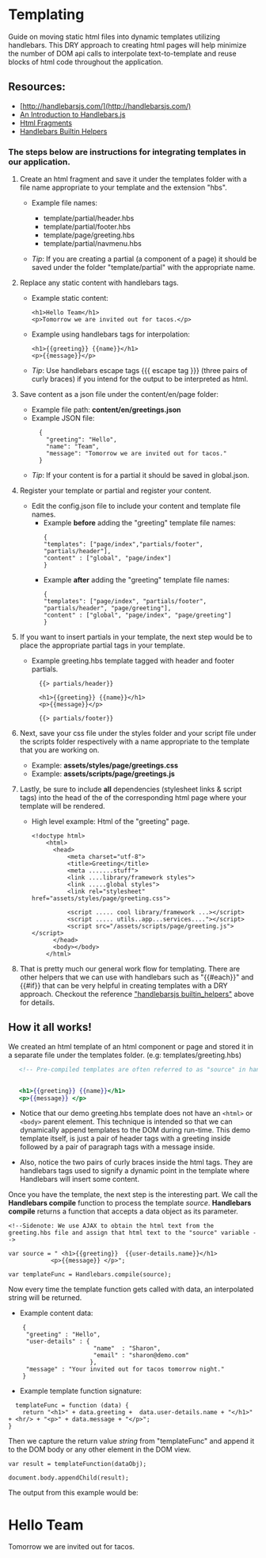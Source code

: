 # Templating
Guide on moving static html files into dynamic templates utilizing handlebars.
This DRY approach to creating html pages will help minimize the number of DOM api calls to interpolate text-to-template and reuse blocks of html code throughout the application.

## Resources: 
+ [http://handlebarsjs.com/](http://handlebarsjs.com/)
+ [An Introduction to Handlebars.js](https://www.youtube.com/watch?v=SPaw1ETzS2c)
+ [Html Fragments](http://www.jafsoft.com/doco/tag_manual_3.html)
+ [Handlebars Builtin Helpers](https://handlebarsjs.com/builtin_helpers.html)


### The steps below are instructions for integrating templates in our application.
1. Create an html fragment and save it under the templates folder with a file name appropriate to your template and the extension "hbs".
    - Example file names:
      - template/partial/header.hbs
      - template/partial/footer.hbs
      - template/page/greeting.hbs
      - template/partial/navmenu.hbs

    -  *Tip*: If you are creating a partial (a component of a page) it should be  saved under the folder "template/partial" with the appropriate name.

2. Replace any static content with handlebars tags.
    - Example static content:
      ```
      <h1>Hello Team</h1>
      <p>Tomorrow we are invited out for tacos.</p>
      ```  
    - Example using handlebars tags for interpolation:
      ```
      <h1>{{greeting}} {{name}}</h1>
      <p>{{message}}</p>
      ```
    - *Tip*: Use handlebars escape tags {{{ escape tag }}} (three pairs of curly braces) if you intend for the output to be interpreted as html.

3. Save content as a json file under the content/en/page folder:
   - Example file path: **content/en/greetings.json**
   - Example JSON file:
      ```
        {
          "greeting": "Hello",
          "name": "Team",
          "message": "Tomorrow we are invited out for tacos."
        }
      ```
   -  *Tip*: If your content is for a partial it should be saved in global.json.

4. Register your template or partial and register your content.
    
    - Edit the config.json file to include your content and template file names.
      - Example **before** adding the "greeting" template file names:
        ```
        {
        "templates": ["page/index","partials/footer", "partials/header"],
        "content" : ["global", "page/index"]
        }
        ```  
      - Example **after** adding the "greeting" template file names:
        ```
        {
        "templates": ["page/index", "partials/footer", "partials/header", "page/greeting"],
        "content" : ["global", "page/index", "page/greeting"]
        }
        ```
5. If you want to insert partials in your template, the next step would be to place the appropriate partial tags in your template.
    - Example greeting.hbs template tagged with header and footer partials.
      ```
        {{> partials/header}}

        <h1>{{greeting}} {{name}}</h1>
        <p>{{message}}</p>

        {{> partials/footer}}

      ```

6. Next, save your css file under the styles folder and your script file under the scripts folder respectively with a name appropriate to the template that you are working on.
    - Example: **assets/styles/page/greetings.css**
    - Example: **assets/scripts/page/greetings.js**

7. Lastly, be sure to include **all** dependencies (stylesheet links & script tags) into the head of the of the corresponding html page where your template will be rendered.
    - High level example: Html of the "greeting" page.
      ```
      <!doctype html>
          <html>
            <head>
                <meta charset="utf-8">
                <title>Greeting</title>
                <meta .......stuff">
                <link ....library/framework styles">
                <link .....global styles">
                <link rel="stylesheet" href="assets/styles/page/greeting.css">

                <script ..... cool library/framework ...></script>
                <script ..... utils..app...services...."></script>
                <script src="/assets/scripts/page/greeting.js"></script>
            </head>
            <body></body>
          </html>
      ```

8. That is pretty much our general work flow for templating. There are other helpers that we can use with handlebars such as 
"{{#each}}" and {{#if}} that can be very helpful in creating templates with a DRY approach. Checkout the reference ["handlebarsjs builtin_helpers"](#resources) above for details.

## How it all works!
We created an html template of an html component or page and stored it in a separate file under the templates folder. (e.g: templates/greeting.hbs)

```greeting.hbs source
   <!-- Pre-compiled templates are often referred to as "source" in handlebars.js -->


   <h1>{{greeting}} {{name}}</h1>
   <p>{{message}} </p>

```

- Notice that our demo greeting.hbs template does not have an `<html>` or `<body>` parent element.
  This technique is intended so that we can dynamically append templates to the DOM during run-time.
  This demo template itself, is just a pair of header tags with a greeting inside followed by a pair of paragraph tags with a message inside.
  
- Also, notice the two pairs of curly braces inside the html tags. They are handlebars tags used to signify a dynamic point in the template where Handlebars will insert some content.


Once you have the template, the next step is the interesting part. We call the **Handlebars compile** function to process the template *source*. **Handlebars compile** returns a function that accepts a data object as its parameter.

```
<!--Sidenote: We use AJAX to obtain the html text from the greeting.hbs file and assign that html text to the "source" variable -->

var source = " <h1>{{greeting}}  {{user-details.name}}</h1>
            <p>{{message}} </p>";

var templateFunc = Handlebars.compile(source);
```


Now every time the template function gets called with data, an interpolated string will be returned.
- Example content data: 
```
    {
     "greeting" : "Hello",
     "user-details" : {
                        "name"  : "Sharon",
                        "email" : "sharon@demo.com"
                       },
     "message" : "Your invited out for tacos tomorrow night."
    }
```
- Example template function signature:

```
  templateFunc = function (data) {
    return "<h1>" + data.greeting +  data.user-details.name + "</h1>" + <hr/> + "<p>" + data.message + "</p>";
}
```

Then we capture the return value *string* from "templateFunc" and append it to the DOM body or any other element in the DOM view.

```
var result = templateFunction(dataObj);

document.body.appendChild(result);

```

The output from this example would be:
# Hello Team
Tomorrow we are invited out for tacos.
